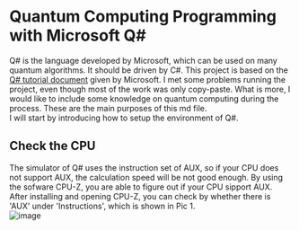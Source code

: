 # Quantum Computing Programming with Microsoft Q#
Q# is the language developed by Microsoft, which can be used on many quantum algorithms. It should be driven by C#. This project is based on the [Q# tutorial document](https://docs.microsoft.com/en-us/quantum/quantum-writeaquantumprogram?view=qsharp-preview&tabs=tabid-vs2017) given by Microsoft. I met some problems running the project, even though most of the work was only copy-paste. What is more, I would like to include some knowledge on quantum computing during the process. These are the main purposes of this md file.</br>
I will start by introducing how to setup the environment of Q#.
## Check the CPU
The simulator of Q# uses the instruction set of AUX, so if your CPU does not support AUX, the calculation speed will be not good enough. By using the sofware CPU-Z, you are able to figure out if your CPU sipport AUX. </br>
After installing and opening CPU-Z, you can check by whether there is 'AUX' under 'Instructions', which is shown in Pic 1.</br>
![image](http://github.com/yangjy0826/Microsoft-Q-/img/CPU.PNG)
